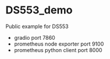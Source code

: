 # DS553_demo
Public example for DS553

- gradio port 7860
- prometheus node exporter port 9100
- prometheus python client port 8000
